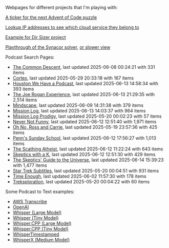 Webpages for different projects that I'm playing with:

[A ticker for the next Advent of Code puzzle](https://seligman.github.io/aoc_ticker.html)

[Lookup IP addresses to see which cloud service they belong to](https://seligman.github.io/cloud-ips/index.html)

[Example for Dir Sizer project](https://seligman.github.io/dir_sizer/cost_example.html)

[Playthrough of the Synacor solver](https://seligman.github.io/synacor/run_script_speed.html), [or slower view](https://seligman.github.io/synacor/run_script.html)

Podcast Search Pages:
<!-- Podcasts Start -->
* [The Common Descent](https://seligman.github.io/podcasts/common_descent/common_descent.html), last updated 2025-06-08 00:24:21 with 331 items
* [Cortex](https://seligman.github.io/podcasts/cortex_pod/cortex_pod.html), last updated 2025-05-29 20:33:18 with 167 items
* [Houston We Have a Podcast](https://seligman.github.io/podcasts/houston_we_have_a_podcast/houston_we_have_a_podcast.html), last updated 2025-06-13 14:58:34 with 393 items
* [The Joe Rogan Experience](https://seligman.github.io/podcasts/jre/jre.html), last updated 2025-06-13 21:29:35 with 2,514 items
* [Mindscape](https://seligman.github.io/podcasts/mindscape/mindscape.html), last updated 2025-06-09 14:31:38 with 379 items
* [Mission Log](https://seligman.github.io/podcasts/mission_log/mission_log.html), last updated 2025-06-13 14:03:37 with 964 items
* [Mission Log Prodigy](https://seligman.github.io/podcasts/ml_prodigy/ml_prodigy.html), last updated 2025-05-20 00:02:23 with 57 items
* [Never Not Funny](https://seligman.github.io/podcasts/nevernotfunny/nevernotfunny.html), last updated 2025-06-12 12:51:40 with 1,971 items
* [Oh No, Ross and Carrie](https://seligman.github.io/podcasts/oh_no/oh_no.html), last updated 2025-05-19 23:57:36 with 425 items
* [Penn's Sunday School](https://seligman.github.io/podcasts/penn_sunday_school/penn_sunday_school.html), last updated 2025-06-12 17:56:27 with 1,013 items
* [The Scathing Atheist](https://seligman.github.io/podcasts/scathing/scathing.html), last updated 2025-06-12 11:22:24 with 643 items
* [Skeptics with a K](https://seligman.github.io/podcasts/swak/swak.html), last updated 2025-06-12 12:51:30 with 429 items
* [The Skeptics' Guide to the Universe](https://seligman.github.io/podcasts/sgu/sgu.html), last updated 2025-06-14 15:39:23 with 1,477 items
* [Star Trek Subtitles](https://seligman.github.io/star_trek_subtitles/star_trek_subtitles.html), last updated 2025-05-20 00:04:51 with 931 items
* [Time Enough](https://seligman.github.io/podcasts/time_enough/time_enough.html), last updated 2025-06-02 11:57:30 with 178 items
* [Treksploration](https://seligman.github.io/podcasts/treksploration/treksploration.html), last updated 2025-05-20 00:04:22 with 60 items
<!-- Podcasts End -->

Some Podcast to Text examples:
* [AWS Transcribe](https://seligman.github.io/podcast_to_text/Example-Results-AWS-Transcribe.html)
* [OpenAI](https://seligman.github.io/podcast_to_text/Example-Results-OpenAI.html)
* [Whisper (Large Model)](https://seligman.github.io/podcast_to_text/Example-Results-Whisper-Large.html)
* [Whisper (Tiny Model)](https://seligman.github.io/podcast_to_text/Example-Results-Whisper-Tiny.html)
* [Whisper.CPP (Large Model)](https://seligman.github.io/podcast_to_text/Example-Results-Whisper_CPP-Large.html)
* [Whisper.CPP (Tiny Model)](https://seligman.github.io/podcast_to_text/Example-Results-Whisper_CPP-Tiny.html)
* [WhisperTimestamped](https://seligman.github.io/podcast_to_text/Example-Results-WhisperTimestamped-Medium.html)
* [WhisperX (Medium Model)](https://seligman.github.io/podcast_to_text/Example-Results-WhisperX-Medium.html)
